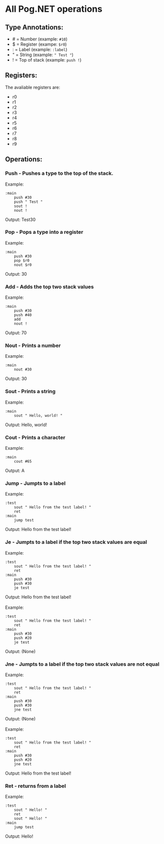 # All Pog.NET operations

## Type Annotations:
* \# = Number (example: `#10`)
* \$ = Register (exampe: `$r0`)
* \: = Label (example: `:label`)
* \" = String (example: `" Test "`)
* \! = Top of stack (example: `push !`)
## Registers:
The avaliable registers are:
* r0
* r1
* r2
* r3
* r4
* r5
* r6
* r7
* r8
* r9
## Operations:
### Push - Pushes a type to the top of the stack.
Example:
```
:main
    push #30
    push " Test "
    sout !
    nout !
```
Output: Test30
### Pop - Pops a type into a register
Example:
```
:main
    push #30
    pop $r0
    nout $r0
```
Output: 30
### Add - Adds the top two stack values
Example:
```
:main
    push #30
    push #40
    add
    nout !
```
Output: 70
### Nout - Prints a number
Example:
```
:main
    nout #30
```
Output: 30
### Sout - Prints a string
Example:
```
:main
    sout " Hello, world! "
```
Output: Hello, world!
### Cout - Prints a character
Example:
```
:main
    cout #65
```
Output: A
### Jump - Jumpts to a label
Example:
```
:test
    sout " Hello from the test label! "
    ret
:main
    jump test
```
Output: Hello from the test label!
### Je - Jumpts to a label if the top two stack values are equal
Example:
```
:test
    sout " Hello from the test label! "
    ret
:main
    push #30
    push #30
    je test
```
Output: Hello from the test label!
<br><br>Example:
```
:test
    sout " Hello from the test label! "
    ret
:main
    push #30
    push #20
    je test
```
Output: (None)

### Jne - Jumpts to a label if the top two stack values are not equal
Example:
```
:test
    sout " Hello from the test label! "
    ret
:main
    push #30
    push #30
    jne test
```
Output: (None)
<br><br>Example:
```
:test
    sout " Hello from the test label! "
    ret
:main
    push #30
    push #20
    jne test
```
Output: Hello from the test label!

### Ret - returns from a label
Example:
```
:test
    sout " Hello! "
    ret
    sout " Hello! "
:main
    jump test
```
Output: Hello!